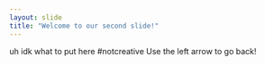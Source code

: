 ```yaml
---
layout: slide
title: "Welcome to our second slide!"
---
```

uh idk what to put here #notcreative
Use the left arrow to go back!

